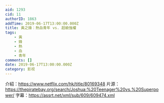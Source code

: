 ```yaml
---
aid: 1293
cid: 11
authorID: 1863
addTime: 2019-06-17T13:00:00.000Z
title: 黃之鋒：熱血青年 vs. 超級強權
tags:
    - 黃
    - 鋒
    - 熱
    - 血
    - 青年
comments: []
date: 2019-06-17T13:00:00.000Z
category: 影视
---
```


介紹：https://www.netflix.com/hk/title/80169348 片源：https://thepiratebay.org/search/Joshua:%20Teenager%20vs.%20Superpower/ 字幕：https://assrt.net/xml/sub/609/609474.xml
